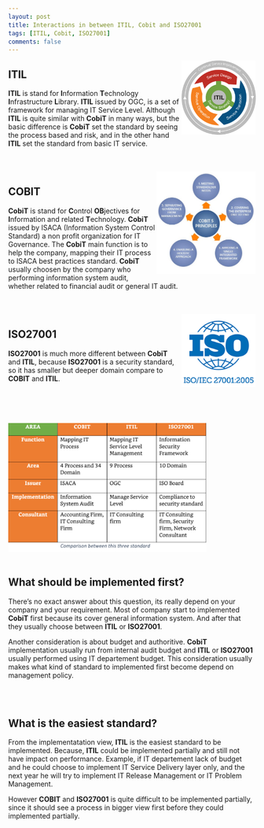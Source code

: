 ```yaml
---
layout: post
title: Interactions in between ITIL, Cobit and ISO27001
tags: [ITIL, Cobit, ISO27001]
comments: false
---
```


<img style="max-width: 30%;" align="right" src="/images/interactions-in-between-itil-cobit-and-iso27001/itil.png" alt="Life Cycle Phases ITIL" height="auto"> 

## ITIL

**ITIL** is stand for **I**nformation **T**echnology **I**nfrastructure **L**ibrary. **ITIL** issued by OGC, is a set of framework for managing IT Service Level. Although **ITIL** is quite similar with **CobiT** in many ways, but the basic difference is **CobiT** set the standard by seeing the process based and risk, and in the other hand **ITIL** set the standard from basic IT service. 

<!-- more -->

<br/><br/>
<img style="max-width: 40%;" align="right" src="/images/interactions-in-between-itil-cobit-and-iso27001/cobit.jpg" alt="Cobit Principles" height="auto"> 

## COBIT

**CobiT** is stand for **C**ontrol **OB**jectives for **I**nformation and related **T**echnology. **CobiT** issued by ISACA (Information System Control Standard) a non profit organization for IT Governance. The **CobiT** main function is to help the company, mapping their IT process to ISACA best practices standard. **CobiT** usually choosen by the company who performing information system audit, whether related to financial audit or general IT audit.

<br/><br/>
<img style="max-width: 30%;" align="right" src="/images/interactions-in-between-itil-cobit-and-iso27001/iso.png" alt="ISO27001" height="auto"> 

## ISO27001

**ISO27001** is much more different between **CobiT** and **ITIL**, because **ISO27001** is a security standard, so it has smaller but deeper domain compare to **COBIT** and **ITIL**.

<br/><br/><br/><br/>
<img style="max-width: 80%;" src="/images/interactions-in-between-itil-cobit-and-iso27001/compare.png" alt="ISO27001" height="auto">
<br/><br/>

## What should be implemented first?

There’s no exact answer about this question, its really depend on your company and your requirement. Most of company start to implemented **CobiT** first because its cover general information system. And after that they usually choose between **ITIL** or **ISO27001**.

Another consideration is about budget and authoritive. **CobiT** implementation usually run from internal audit budget and **ITIL** or **ISO27001** usually performed using IT departement budget. This consideration usually makes what kind of standard to implemented first become depend on management policy.

<br/><br/>

## What is the easiest standard?

From the implementatation view, **ITIL** is the easiest standard to be implemented. Because, **ITIL** could be implemented partially and still not have impact on performance. Example, if IT departement lack of budget and he could choose to implement IT Service Delivery layer only, and the next year he will try to implement IT Release Management or IT Problem Management.

However **COBIT** and **ISO27001** is quite difficult to be implemented partially, since it should see a process in bigger view first before they could implemented partially.
